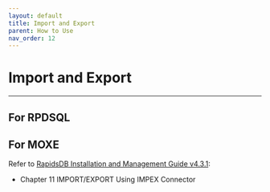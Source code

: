```yaml
---
layout: default
title: Import and Export
parent: How to Use
nav_order: 12
---
```


# Import and Export

---

## For RPDSQL



## For MOXE

Refer to [RapidsDB Installation and Management Guide v4.3.1](../downloads/RapidsDB_Installation_and_Management_Guide_Release_v4.3.1.pdf):

* Chapter 11 IMPORT/EXPORT Using IMPEX Connector
